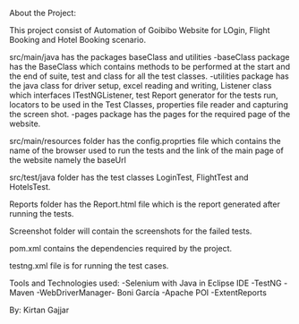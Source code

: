 About the Project:

This project consist of Automation of Goibibo Website for LOgin, Flight Booking and Hotel Booking scenario.


src/main/java has the packages baseClass and utilities
-baseClass package has the BaseClass which contains methods to be performed at the start and the end of suite, test and class for all the test classes. 
-utilities package has the java class for driver setup,  excel reading and writing, Listener class which interfaces ITestNGListener, test Report generator for the tests run, locators to be used in the Test Classes, properties file reader and capturing the screen shot. 
-pages package has the pages for the required page of the website.

src/main/resources folder has the config.proprties file which contains the name of the browser used to run the tests and the link of the main page of the website namely the baseUrl

src/test/java folder has the test classes LoginTest, FlightTest and HotelsTest. 


Reports folder has the Report.html file which is the report generated after running the tests.

Screenshot folder will contain the screenshots for the failed tests. 
 
pom.xml contains the dependencies required by the project.
 
testng.xml file is for running the test cases.


Tools and Technologies used:
-Selenium with Java in Eclipse IDE
-TestNG
-Maven
-WebDriverManager- Boni García
-Apache POI
-ExtentReports


By: Kirtan Gajjar
